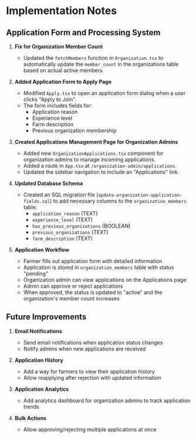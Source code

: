 # Implementation Notes

## Application Form and Processing System

1. **Fix for Organization Member Count**
   - Updated the `fetchMembers` function in `Organization.tsx` to automatically update the `member_count` in the organizations table based on actual active members.

2. **Added Application Form to Apply Page**
   - Modified `Apply.tsx` to open an application form dialog when a user clicks "Apply to Join".
   - The form includes fields for:
     - Application reason
     - Experience level
     - Farm description
     - Previous organization membership

3. **Created Applications Management Page for Organization Admins**
   - Added new `OrganizationApplications.tsx` component for organization admins to manage incoming applications.
   - Added a route in `App.tsx` at `/organization-admin/applications`.
   - Updated the sidebar navigation to include an "Applications" link.

4. **Updated Database Schema**
   - Created an SQL migration file (`update-organization-application-fields.sql`) to add necessary columns to the `organization_members` table:
     - `application_reason` (TEXT)
     - `experience_level` (TEXT)
     - `has_previous_organizations` (BOOLEAN)
     - `previous_organizations` (TEXT)
     - `farm_description` (TEXT)

5. **Application Workflow**
   - Farmer fills out application form with detailed information
   - Application is stored in `organization_members` table with status "pending"
   - Organization admin can view applications on the Applications page
   - Admin can approve or reject applications
   - When approved, the status is updated to "active" and the organization's member count increases

## Future Improvements

1. **Email Notifications**
   - Send email notifications when application status changes
   - Notify admins when new applications are received

2. **Application History**
   - Add a way for farmers to view their application history
   - Allow reapplying after rejection with updated information

3. **Application Analytics**
   - Add analytics dashboard for organization admins to track application trends

4. **Bulk Actions**
   - Allow approving/rejecting multiple applications at once 